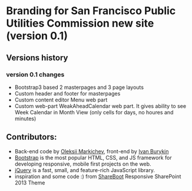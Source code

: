 # Branding for San Francisco Public Utilities Commission new site (version 0.1)
## Versions history
### version 0.1 changes
* Bootstrap3 based 2 masterpages and 3 page layouts
* Custom header and footer for masterpages
* Custom content editor Menu web part
* Custom web-part WeakAheadCalendar web part. It gives ability to see Week Calendar in Month View (only cells for days, no houres and minutes)

## Contributors:
* Back-end code by [Oleksii Markichev](mailto:oleksii@essention.co), front-end by [Ivan Burykin](mailto:ivan.burykin@gmail.com)
* [Bootstrap](http://getbootstrap.com/) is the most popular HTML, CSS, and JS framework for developing responsive, mobile first projects on the web.
* [jQuery](http://jquery.com/) is a fast, small, and feature-rich JavaScript library.
* inspiration and some code :) from [ShareBoot](http://www.topsharepoint.com/shareboot-responsive-sharepoint-2013-theme) Responsive SharePoint 2013 Theme

